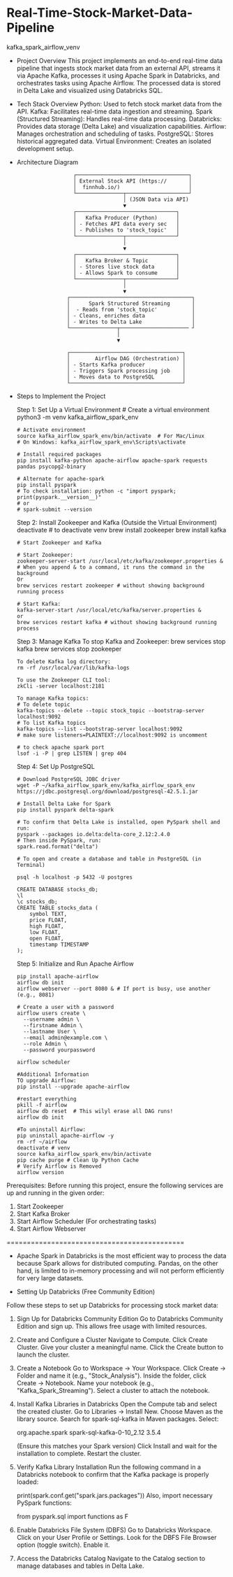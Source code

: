 # Real-Time-Stock-Market-Data-Pipeline
  kafka_spark_airflow_venv

* Project Overview
  This project implements an end-to-end real-time data pipeline that ingests stock market data from an external API, streams it via Apache Kafka, processes it using Apache Spark in Databricks, and orchestrates tasks using Apache Airflow. The processed data is stored in Delta Lake and visualized using Databricks SQL.

* Tech Stack Overview
  Python: Used to fetch stock market data from the API.
  Kafka: Facilitates real-time data ingestion and streaming.
  Spark (Structured Streaming): Handles real-time data processing.
  Databricks: Provides data storage (Delta Lake) and visualization capabilities.
  Airflow: Manages orchestration and scheduling of tasks.
  PostgreSQL: Stores historical aggregated data.
  Virtual Environment: Creates an isolated development setup.


* Architecture Diagram

                        ┌────────────────────────────────────┐
                        │ External Stock API (https://       │
                        │  finnhub.io/)                      │
                        └───────────────┬────────────────────┘
                                        │ (JSON Data via API)
                                        ▼
                        ┌────────────────────────────────┐
                        │   Kafka Producer (Python)      │
                        │ - Fetches API data every sec   │
                        │ - Publishes to 'stock_topic'   │
                        └───────────────┬────────────────┘
                                        │
                                        ▼
                        ┌────────────────────────────────┐
                        │   Kafka Broker & Topic         │
                        │ - Stores live stock data       │
                        │ - Allows Spark to consume      │
                        └───────────────┬────────────────┘
                                        │
                                        ▼
                      ┌───────────────────────────────────────┐
                      │      Spark Structured Streaming       │
                      │  - Reads from 'stock_topic'           │
                      │ - Cleans, enriches data               │
                      │ - Writes to Delta Lake                │
                      └───────────────┬────────────────────── ┘
                                      │
                                      ▼
          
                      ┌────────────────────────────────────┐
                      │        Airflow DAG (Orchestration) │
                      │ - Starts Kafka producer            │
                      │ - Triggers Spark processing job    │
                      │ - Moves data to PostgreSQL         │
                      └────────────────────────────────────┘


* Steps to Implement the Project

  Step 1: Set Up a Virtual Environment
      # Create a virtual environment
      python3 -m venv kafka_airflow_spark_env

      # Activate environment
      source kafka_airflow_spark_env/bin/activate  # For Mac/Linux
      # On Windows: kafka_airflow_spark_env\Scripts\activate

      # Install required packages
      pip install kafka-python apache-airflow apache-spark requests pandas psycopg2-binary

      # Alternate for apache-spark
      pip install pyspark
      # To check installation: python -c "import pyspark; print(pyspark.__version__)"
      # or
      # spark-submit --version


  Step 2: Install Zookeeper and Kafka (Outside the Virtual Environment)
      deactivate # to deactivate venv
      brew install zookeeper
      brew install kafka

      # Start Zookeeper and Kafka

      # Start Zookeeper:
      zookeeper-server-start /usr/local/etc/kafka/zookeeper.properties &  # When you append & to a command, it runs the command in the background
      Or
      brew services restart zookeeper # without showing background running process

      # Start Kafka:
      kafka-server-start /usr/local/etc/kafka/server.properties &
      or 
      brew services restart kafka # without showing background running process

  Step 3: Manage Kafka
      To stop Kafka and Zookeeper:
      brew services stop kafka
      brew services stop zookeeper

      To delete Kafka log directory:
      rm -rf /usr/local/var/lib/kafka-logs

      To use the Zookeeper CLI tool:
      zkCli -server localhost:2181

      To manage Kafka topics:
      # To delete topic
      kafka-topics --delete --topic stock_topic --bootstrap-server localhost:9092 
      # To list Kafka topics
      kafka-topics --list --bootstrap-server localhost:9092 
      # make sure listeners=PLAINTEXT://localhost:9092 is uncomment

      # to check apache spark port 
      lsof -i -P | grep LISTEN | grep 404

  Step 4: Set Up PostgreSQL

      # Download PostgreSQL JDBC driver
      wget -P ~/kafka_airflow_spark_env/kafka_airflow_spark_env https://jdbc.postgresql.org/download/postgresql-42.5.1.jar

      # Install Delta Lake for Spark
      pip install pyspark delta-spark

      # To confirm that Delta Lake is installed, open PySpark shell and run:
      pyspark --packages io.delta:delta-core_2.12:2.4.0
      # Then inside PySpark, run:
      spark.read.format("delta")

      # To open and create a database and table in PostgreSQL (in Terminal)

      psql -h localhost -p 5432 -U postgres

      CREATE DATABASE stocks_db;
      \l
      \c stocks_db;
      CREATE TABLE stocks_data (
          symbol TEXT,
          price FLOAT,
          high FLOAT,
          low FLOAT,
          open FLOAT,
          timestamp TIMESTAMP
      );

  Step 5: Initialize and Run Apache Airflow

      pip install apache-airflow
      airflow db init
      airflow webserver --port 8080 & # If port is busy, use another (e.g., 8081)

      # Create a user with a password
      airflow users create \
        --username admin \
        --firstname Admin \
        --lastname User \
        --email admin@example.com \
        --role Admin \
        --password yourpassword

      airflow scheduler 

      #Additional Information
      TO upgrade Airflow:
      pip install --upgrade apache-airflow

      #restart everything
      pkill -f airflow
      airflow db reset  # This wilyl erase all DAG runs!
      airflow db init

      #To uninstall Airflow:
      pip uninstall apache-airflow -y
      rm -rf ~/airflow
      deactivate # venv
      source kafka_airflow_spark_env/bin/activate
      pip cache purge # Clean Up Python Cache
      # Verify Airflow is Removed
      airflow version


Prerequisites: Before running this project, ensure the following services are up and running in the given order:
1. Start Zookeeper
2. Start Kafka Broker
3. Start Airflow Scheduler (For orchestrating tasks)
4. Start Airflow Webserver

   
============================================
* Apache Spark in Databricks is the most efficient way to process the data because Spark allows for distributed computing. 
Pandas, on the other hand, is limited to in-memory processing and will not perform efficiently for very large datasets.

* Setting Up Databricks (Free Community Edition)

Follow these steps to set up Databricks for processing stock market data:

1. Sign Up for Databricks Community Edition
    Go to Databricks Community Edition and sign up.
    This allows free usage with limited resources.

2. Create and Configure a Cluster
    Navigate to Compute.
    Click Create Cluster.
    Give your cluster a meaningful name.
    Click the Create button to launch the cluster.

3. Create a Notebook
    Go to Workspace → Your Workspace.
    Click Create → Folder and name it (e.g., "Stock_Analysis").
    Inside the folder, click Create → Notebook.
    Name your notebook (e.g., "Kafka_Spark_Streaming").
    Select a cluster to attach the notebook.

4. Install Kafka Libraries in Databricks
    Open the Compute tab and select the created cluster.
    Go to Libraries → Install New.
    Choose Maven as the library source.
    Search for spark-sql-kafka in Maven packages.
    Select:

    org.apache.spark    spark-sql-kafka-0-10_2.12    3.5.4

    (Ensure this matches your Spark version)
    Click Install and wait for the installation to complete.
    Restart the cluster.

5. Verify Kafka Library Installation
    Run the following command in a Databricks notebook to confirm that the Kafka package is properly loaded:

    print(spark.conf.get("spark.jars.packages"))
    Also, import necessary PySpark functions:

    from pyspark.sql import functions as F

6. Enable Databricks File System (DBFS)
    Go to Databricks Workspace.
    Click on your User Profile or Settings.
    Look for the DBFS File Browser option (toggle switch).
    Enable it.

7. Access the Databricks Catalog
    Navigate to the Catalog section to manage databases and tables in Delta Lake.

